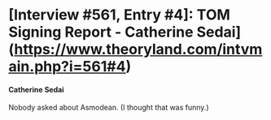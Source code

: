 # [Interview #561, Entry #4]: TOM Signing Report - Catherine Sedai](https://www.theoryland.com/intvmain.php?i=561#4)

#### Catherine Sedai

Nobody asked about Asmodean. (I thought that was funny.)

